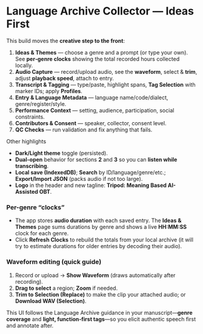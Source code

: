 # Language Archive Collector — Ideas First

This build moves the **creative step to the front**:

1) **Ideas & Themes** — choose a genre and a prompt (or type your own). See **per‑genre clocks** showing the total recorded hours collected locally.  
2) **Audio Capture** — record/upload audio, see the **waveform**, select & **trim**, adjust **playback speed**, attach to entry.  
3) **Transcript & Tagging** — type/paste, highlight spans, **Tag Selection** with marker IDs; apply **Profiles**.  
4) **Entry & Language Metadata** — language name/code/dialect, genre/register/style.  
5) **Performance Context** — setting, audience, participation, social constraints.  
6) **Contributors & Consent** — speaker, collector, consent level.  
7) **QC Checks** — run validation and fix anything that fails.

Other highlights
- **Dark/Light theme** toggle (persisted).  
- **Dual-open** behavior for sections **2** and **3** so you can **listen while transcribing**.  
- **Local save (IndexedDB)**; **Search** by ID/language/genre/etc.; **Export/Import JSON** (packs audio if not too large).  
- **Logo** in the header and new tagline: **Tripod: Meaning Based AI-Assisted OBT**.

### Per-genre “clocks”
- The app stores **audio duration** with each saved entry. The **Ideas & Themes** page sums durations by genre and shows a live **HH:MM:SS** clock for each genre.  
- Click **Refresh Clocks** to rebuild the totals from your local archive (it will try to estimate durations for older entries by decoding their audio).

### Waveform editing (quick guide)
1. Record or upload → **Show Waveform** (draws automatically after recording).  
2. **Drag to select** a region; **Zoom** if needed.  
3. **Trim to Selection (Replace)** to make the clip your attached audio; or **Download WAV (Selection)**.

This UI follows the Language Archive guidance in your manuscript—**genre coverage** and **light, function‑first tags**—so you elicit authentic speech first and annotate after. 